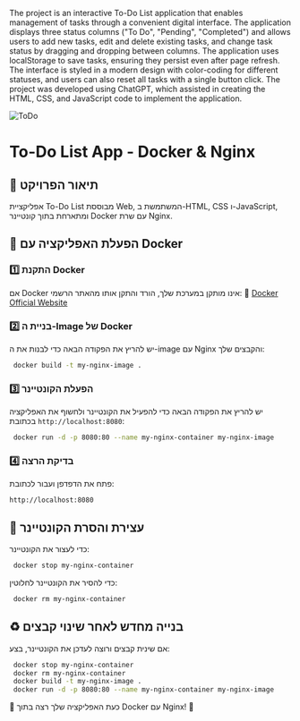 The project is an interactive To-Do List application that enables management of tasks through a convenient digital interface. The application displays three status columns ("To Do", "Pending", "Completed") and allows users to add new tasks, edit and delete existing tasks, and change task status by dragging and dropping between columns. The application uses localStorage to save tasks, ensuring they persist even after page refresh. The interface is styled in a modern design with color-coding for different statuses, and users can also reset all tasks with a single button click. The project was developed using ChatGPT, which assisted in creating the HTML, CSS, and JavaScript code to implement the application.

![ToDo](https://github.com/user-attachments/assets/05fd0061-59a2-43a8-9720-06f4244d30f8)

# To-Do List App - Docker & Nginx

## 📌 תיאור הפרויקט
אפליקציית To-Do List מבוססת Web, המשתמשת ב-HTML, CSS ו-JavaScript, ומתארחת בתוך קונטיינר Docker עם שרת Nginx.

## 🚀 הפעלת האפליקציה עם Docker

### 1️⃣ התקנת Docker
אם Docker אינו מותקן במערכת שלך, הורד והתקן אותו מהאתר הרשמי:
🔗 [Docker Official Website](https://www.docker.com/)

### 2️⃣ בניית ה-Image של Docker
יש להריץ את הפקודה הבאה כדי לבנות את ה-image עם Nginx והקבצים שלך:
```sh
 docker build -t my-nginx-image .
```

### 3️⃣ הפעלת הקונטיינר
יש להריץ את הפקודה הבאה כדי להפעיל את הקונטיינר ולחשוף את האפליקציה בכתובת `http://localhost:8080`:
```sh
 docker run -d -p 8080:80 --name my-nginx-container my-nginx-image
```

### 4️⃣ בדיקת הרצה
פתח את הדפדפן ועבור לכתובת:
```
http://localhost:8080
```

## 🛑 עצירת והסרת הקונטיינר
כדי לעצור את הקונטיינר:
```sh
 docker stop my-nginx-container
```
כדי להסיר את הקונטיינר לחלוטין:
```sh
 docker rm my-nginx-container
```

## ♻️ בנייה מחדש לאחר שינוי קבצים
אם שינית קבצים ורוצה לעדכן את הקונטיינר, בצע:
```sh
 docker stop my-nginx-container
 docker rm my-nginx-container
 docker build -t my-nginx-image .
 docker run -d -p 8080:80 --name my-nginx-container my-nginx-image
```

📌 כעת האפליקציה שלך רצה בתוך Docker עם Nginx! 🎉
